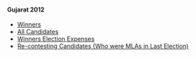 #### Gujarat 2012
  * [Winners](https://www.myneta.info/gujarat2012/index.php?action=show_winners&sort=default)
  * [All Candidates](https://www.myneta.info/gujarat2012/)
  * [Winners Election Expenses](https://www.myneta.info/gujarat2012/index.php?action=showWinnersExpense&sortExp=default)
  * [ Re-contesting Candidates (Who were MLAs in Last Election)](https://www.myneta.info/gujarat2012/index.php?action=recontestAssetsComparison)